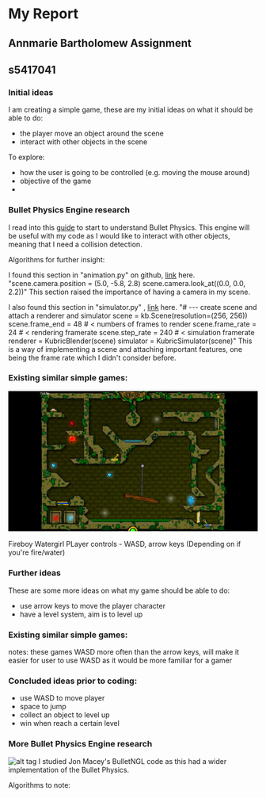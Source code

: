 
# My Report

## Annmarie Bartholomew Assignment
## s5417041

### Initial ideas
I am creating a simple game, these are my initial ideas on what it should be able to do:

- the player move an object around the scene
- interact with other objects in the scene

To explore:
- how the user is going to be controlled (e.g. moving the mouse around)
- objective of the game
- 

### Bullet Physics Engine research
I read into this [guide](http://bulletphysics.org/wordpress/) to start to understand Bullet Physics. This engine will be useful with my code as I would like to interact with other objects, meaning that I need a collision detection.

Algorithms for further insight:

I found this section in "animation.py" on github, [link](https://github.com/google-research/kubric/blob/main/examples/animation.py) here.
"scene.camera.position = (5.0, -5.8, 2.8)
scene.camera.look_at((0.0, 0.0, 2.2))"
This section raised the importance of having a camera in my scene.


I also found this section in "simulator.py" , [link](https://github.com/google-research/kubric/blob/main/examples/simulator.py) here.
"# --- create scene and attach a renderer and simulator
scene = kb.Scene(resolution=(256, 256))
scene.frame_end = 48   # < numbers of frames to render
scene.frame_rate = 24  # < rendering framerate
scene.step_rate = 240  # < simulation framerate
renderer = KubricBlender(scene)
simulator = KubricSimulator(scene)"
This is a way of implementing a scene and attaching important features, one being the frame rate which I didn't consider before.

### Existing similar simple games:
![alt tag](https://github.com/NCCA/ase-assignment-Annmariekbar/blob/main/fireboy-and-watergirl-in-the-forest-temple-full-walkthrough.mp4.jpg)

Fireboy Watergirl
PLayer controls - WASD, arrow keys (Depending on if you're fire/water)

### Further ideas 
These are some more ideas on what my game should be able to do:

- use arrow keys to move the player character
- have a level system, aim is to level up


### Existing similar simple games:

notes: these games WASD more often than the arrow keys, will make it easier for user to use WASD as it would be more familiar for a gamer


### Concluded ideas prior to coding:

- use WASD to move player
- space to jump
- collect an object to level up
- win when reach a certain level

### More Bullet Physics Engine research
  ![alt tag](http://nccastaff.bournemouth.ac.uk/jmacey/GraphicsLib/Demos/Bullet.png)
I studied Jon Macey's BulletNGL code as this had a wider implementation of the Bullet Physics.

Algorithms to note:
```
